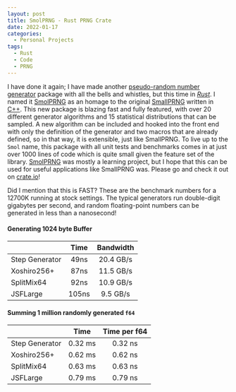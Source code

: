 ```yaml
---
layout: post
title: SmolPRNG - Rust PRNG Crate
date: 2022-01-17
categories:
  - Personal Projects
tags:
  - Rust
  - Code
  - PRNG
---
```


I have done it again; I have made another [pseudo-random number generator](https://en.wikipedia.org/wiki/Pseudorandom_number_generator) package with all the bells and whistles, but this time in *[Rust](https://www.rust-lang.org/)*. I named it [SmolPRNG](https://github.com/DKenefake/smolprng) as an homage to the original [SmallPRNG](https://github.com/DKenefake/SmallPRNG) written in [C++](https://en.wikipedia.org/wiki/C%2B%2B). This new package is blazing fast and fully featured, with over 20 different generator algorithms and 15 statistical distributions that can be sampled. A new algorithm can be included and hooked into the front end with only the definition of the generator and two macros that are already defined, so in that way, it is extensible, just like SmallPRNG. To live up to the ``Smol`` name, this package with all unit tests and benchmarks comes in at just over 1000 lines of code which is quite small given the feature set of the library. [SmolPRNG](https://github.com/DKenefake/smolprng) was mostly a learning project, but I hope that this can be used for useful applications like SmallPRNG was. Please go and check it out on [crate.io](https://github.com/DKenefake/smolprng)!

Did I mention that this is FAST? These are the benchmark numbers for a 12700K running at stock settings. The typical generators run double-digit gigabytes per second, and random floating-point numbers can be generated in less than a nanosecond!


#### Generating 1024 byte Buffer
|                |  Time | Bandwidth |
|----------------|:-----:|:---------:|
| Step Generator |  49ns | 20.4 GB/s |
| Xoshiro256+    |  87ns | 11.5 GB/s |
| SplitMix64     |  92ns | 10.9 GB/s |
| JSFLarge       | 105ns |  9.5 GB/s |

#### Summing 1 million randomly generated ``f64``

|                |  Time   | Time per f64 |
|----------------|:-------:|:------------:|
| Step Generator | 0.32 ms |   0.32 ns    |
| Xoshiro256+    | 0.62 ms |   0.62 ns    |
| SplitMix64     | 0.63 ms |   0.63 ns    |
| JSFLarge       | 0.79 ms |   0.79 ns    |

